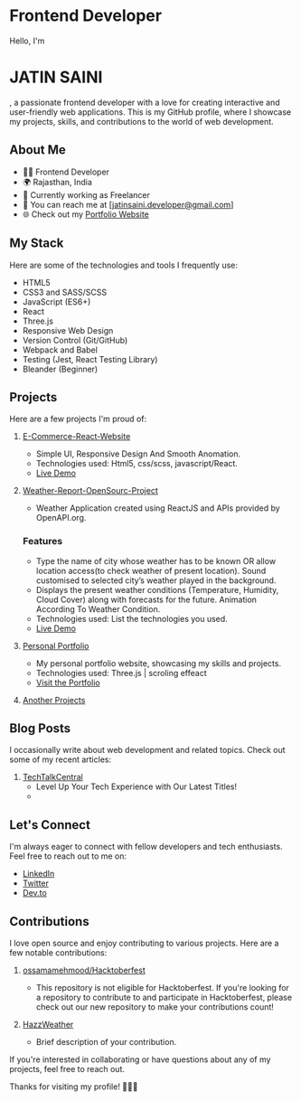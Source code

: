 # Frontend Developer

Hello, I'm <h1>JATIN SAINI</h1>, a passionate frontend developer with a love for creating interactive and user-friendly web applications. This is my GitHub profile, where I showcase my projects, skills, and contributions to the world of web development.

## About Me

- 👩‍💻 Frontend Developer
- 🌍 Rajasthan, India
- 💼 Currently working as Freelancer
- 📧 You can reach me at [jatinsaini.developer@gmail.com]
- 🌐 Check out my [Portfolio Website](https://your-website.com)

## My Stack

Here are some of the technologies and tools I frequently use:

- HTML5
- CSS3 and SASS/SCSS
- JavaScript (ES6+)
- React
- Three.js
- Responsive Web Design
- Version Control (Git/GitHub)
- Webpack and Babel
- Testing (Jest, React Testing Library)
- Bleander (Beginner)

## Projects

Here are a few projects I'm proud of:

1. [E-Commerce-React-Website](https://github.com/yourusername/project-name)
   - Simple UI, Responsive Design And Smooth Anomation.
   - Technologies used: Html5, css/scss, javascript/React.
   - [Live Demo](https://your-live-demo-url.com)

2. [Weather-Report-OpenSourc-Project](https://github.com/JatinSainiOO7/HazzWeather)
   - Weather Application created using ReactJS and APIs provided by OpenAPI.org.
   ### Features
   - Type the name of city whose weather has to be known OR allow location access(to check weather of present location).
     Sound customised to selected city’s weather played in the background.
   - Displays the present weather conditions (Temperature, Humidity, Cloud Cover) along with forecasts for the future.
     Animation According To Weather Condition.
   - Technologies used: List the technologies you used.
   - [Live Demo](https://your-live-demo-url.com)

3. [Personal Portfolio](https://github.com/JatinSainiOO7/Portfolio-Website)
   - My personal portfolio website, showcasing my skills and projects.
   - Technologies used: Three.js | scroling effeact
   - [Visit the Portfolio](https://your-portfolio-website.com)
  
4. [Another Projects](https://github.com/JatinSainiOO7?tab=repositories)

## Blog Posts

I occasionally write about web development and related topics. Check out some of my recent articles:

1. [TechTalkCentral](https://www.patreon.com/TechTalkCentral)
   - Level Up Your Tech Experience with Our Latest Titles!
   - 
## Let's Connect

I'm always eager to connect with fellow developers and tech enthusiasts. Feel free to reach out to me on:

- [LinkedIn](https://www.linkedin.com/in/jatin-saini-711055294/)
- [Twitter](https://twitter.com/JatinSaini0O7)
- [Dev.to](https://dev.to/jatinsainioo7)

## Contributions

I love open source and enjoy contributing to various projects. Here are a few notable contributions:

1. [ossamamehmood/Hacktoberfest](https://https://github.com/ossamamehmood/Hacktoberfest/pull/558)
   -  This repository is not eligible for Hacktoberfest. If you're looking for a repository to contribute to and participate in Hacktoberfest, please check out our new repository to make your contributions count!

2. [HazzWeather](https://github.com/HridoyHazard/HazzWeather/blob/main)
   - Brief description of your contribution.

If you're interested in collaborating or have questions about any of my projects, feel free to reach out.

Thanks for visiting my profile! 👩‍💻✨
